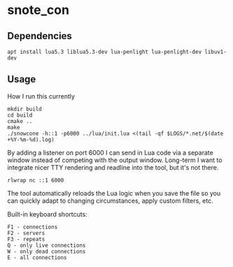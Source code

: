 # snote_con

## Dependencies

```
apt install lua5.3 liblua5.3-dev lua-penlight lua-penlight-dev libuv1-dev
```

## Usage

How I run this currently

```
mkdir build
cd build
cmake ..
make
./snowcone -h::1 -p6000 ../lua/init.lua <(tail -qf $LOGS/*.net/$(date +%Y-%m-%d).log)
```

By adding a listener on port 6000 I can send in Lua code via a separate window instead of
competing with the output window. Long-term I want to integrate nicer TTY rendering and
readline into the tool, but it's not there.

```
rlwrap nc ::1 6000
```

The tool automatically reloads the Lua logic when you save the file so you can
quickly adapt to changing circumstances, apply custom filters, etc.

Built-in keyboard shortcuts:

```
F1 - connections
F2 - servers
F3 - repeats
Q - only live connections
W - only dead connections
E - all connections
```
